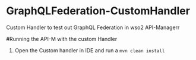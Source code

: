 # GraphQLFederation-CustomHandler
Custom Handler to test out GraphQL Federation in wso2 API-Managerr

#Running the API-M with the custom Handler 

1. Open the Custom handler in IDE and run a ```mvn clean install```
